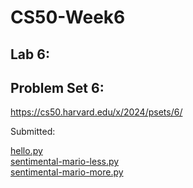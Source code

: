 # CS50-Week6

## Lab 6:

## Problem Set 6:

https://cs50.harvard.edu/x/2024/psets/6/

Submitted:<br>

[hello.py](hello-input.py)<br>
[sentimental-mario-less.py](sentimental-mario-less.py)<br>
[sentimental-mario-more.py](sentimental-mario-more.py)<br>


